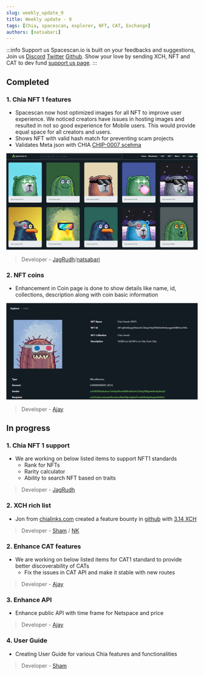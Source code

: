 ```yaml
---
slug: weekly_update_9
title: Weekly update - 9
tags: [Chia, spacescan, explorer, NFT, CAT, Exchange]
authors: [natsabari]
---
```

:::info Support us
Spacescan.io is built on your feedbacks and suggestions, Join us [Discord](https://discord.gg/Bb4sj3Bg9P)  [Twitter](https://twitter.com/spacescan_io) [Github](https://github.com/spacescan-io). Show your love by sending XCH, NFT and CAT to dev fund [support us page](https://www.spacescan.io/xch/support-us).
:::

## Completed
### 1. Chia NFT 1 features
 - Spacescan now host optimized images for all NFT to improve user experience. We noticed creators have issues in hosting images and  resulted in not so good experience for Mobile users. This would provide equal space for all creators and users.
 - Shows NFT with valid hash match for preventing scam projects
 - Validates Meta json with CHIA [CHIP-0007 scehma](https://github.com/Chia-Network/chips/blob/metadata-schema/CHIPs/chip-will-riches-metadata.md)

  ![nft](./NFT.png)

> Developer - [JagRudh](https://twitter.com/JagRudhChia)/[natsabari](https://twitter.com/natsaba)

### 2. NFT coins
- Enhancement in Coin page is done to show details like name, id, collections, description along with coin basic information

 ![nft_coin](./nft_coin.png)
> Developer - [Ajay](https://twitter.com/AjayBenadict)

## In progress
### 1. Chia NFT 1 support
- We are working on below listed items to support NFT1 standards
    - Rank for NFTs
    - Rarity calculator
    - Ability to search NFT based on traits 

> Developer - [JagRudh](https://twitter.com/JagRudhChia)

### 2. XCH rich list
- Jon from [chialinks.com](https://chialinks.com/) created a feature bounty in [github](https://github.com/spacescan-io/web/issues/54) with [3.14 XCH](https://www.spacescan.io/xch/coin/0x771cde950b235e9513c66a3542865cf70587417adf529be8c42485040e4d4191) 
> Developer - [Sham](https://twitter.com/shamhiruthik) / [NK](https://twitter.com/nandhakumar1033)
### 2. Enhance CAT features
- We are working on below listed items for CAT1 standard to provide better discoverability of CATs
    - Fix the issues in CAT API and make it stable with new routes
  
> Developer - [Ajay](https://twitter.com/AjayBenadict)

### 3. Enhance API 
- Enhance public API with time frame for Netspace and price  

> Developer - [Ajay](https://twitter.com/AjayBenadict)

### 4. User Guide
- Creating User Guide for various Chia features and functionalities 

> Developer - [Sham](https://twitter.com/shamhiruthik)